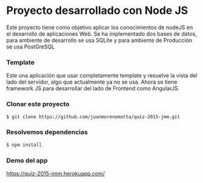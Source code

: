 # Proyecto desarrollado con Node JS
Este proyecto tiene como objetivo aplicar los conocimientos de nodeJS en el desarrollo de aplicaciones Web. Se ha implementado dos bases de datos, para ambiente de desarrollo se usa SQLite y para ambiente de Producción se usa PostGreSQL

### Template
Este una aplicación que usar completamente template y resuelve la vista del lado del servidor, algo que actualmente ya no se usa. Ahora se tiene framework JS para desarrollar del lado de Frontend como AngularJS.

### Clonar este proyecto 
```bash
$ git clone https://github.com/juanmorenomotta/quiz-2015-jmm.git
```

### Resolvemos dependencias
```bash
$ npm install
```

### Demo del app
https://quiz-2015-jmm.herokuapp.com/

